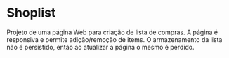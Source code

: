 # Shoplist

Projeto de uma página Web para criação de lista de compras. A página é responsiva e permite adição/remoção de items. O armazenamento da lista não é persistido, então ao atualizar a página o mesmo é perdido.
